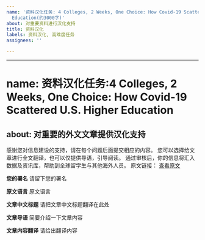 ```yaml
---
name: '资料汉化任务: 4 Colleges, 2 Weeks, One Choice: How Covid-19 Scattered U.S. Higher
  Education(约3000字)'
about: 对重要资料进行汉化支持
title: 资料汉化
labels: 资料汉化, 高难度任务
assignees: ''

---
```


---
# name: 资料汉化任务:4 Colleges, 2 Weeks, One Choice: How Covid-19 Scattered U.S. Higher Education
about: 对重要的外文文章提供汉化支持
---

感谢您对信息建设的支持，请在每个问题后面提交相应的内容。
您可以选择给文章进行全文翻译，也可以仅提供导语，引导阅读。
通过审核后，你的信息将汇入数据及资讯库，帮助到全球留学生与其他海外人员。
原文链接：
[查看原文](https://www.chronicle.com/interactives/covid-closures-part-2)

**您的署名**
请留下您的署名

**原文语言**
原文语言

**文章中文标题**
请把文章中文标题翻译在此处

**文章导语**
简要介绍一下文章内容

**文章内容翻译**
请给出翻译内容
